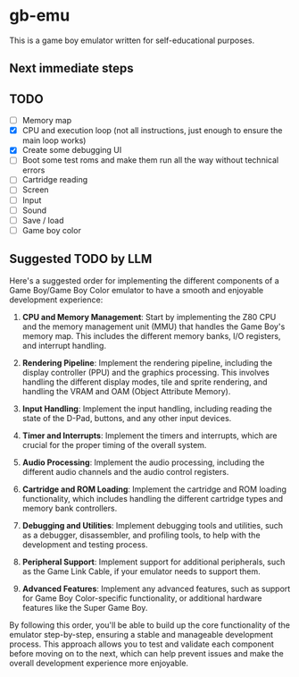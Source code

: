 # gb-emu

This is a game boy emulator written for self-educational purposes.

## Next immediate steps

## TODO

- [ ] Memory map
- [X] CPU and execution loop (not all instructions, just enough to ensure the main loop works)
- [X] Create some debugging UI
- [ ] Boot some test roms and make them run all the way without
      technical errors
- [ ] Cartridge reading
- [ ] Screen
- [ ] Input
- [ ] Sound
- [ ] Save / load
- [ ] Game boy color

## Suggested TODO by LLM

Here's a suggested order for implementing the different components of a Game Boy/Game Boy Color emulator to have a smooth and enjoyable development experience:

1. **CPU and Memory Management**: Start by implementing the Z80 CPU and the memory management unit (MMU) that handles the Game Boy's memory map. This includes the different memory banks, I/O registers, and interrupt handling.

2. **Rendering Pipeline**: Implement the rendering pipeline, including the display controller (PPU) and the graphics processing. This involves handling the different display modes, tile and sprite rendering, and handling the VRAM and OAM (Object Attribute Memory).

3. **Input Handling**: Implement the input handling, including reading the state of the D-Pad, buttons, and any other input devices.

4. **Timer and Interrupts**: Implement the timers and interrupts, which are crucial for the proper timing of the overall system.

5. **Audio Processing**: Implement the audio processing, including the different audio channels and the audio control registers.

6. **Cartridge and ROM Loading**: Implement the cartridge and ROM loading functionality, which includes handling the different cartridge types and memory bank controllers.

7. **Debugging and Utilities**: Implement debugging tools and utilities, such as a debugger, disassembler, and profiling tools, to help with the development and testing process.

8. **Peripheral Support**: Implement support for additional peripherals, such as the Game Link Cable, if your emulator needs to support them.

9. **Advanced Features**: Implement any advanced features, such as support for Game Boy Color-specific functionality, or additional hardware features like the Super Game Boy.

By following this order, you'll be able to build up the core functionality of the emulator step-by-step, ensuring a stable and manageable development process. This approach allows you to test and validate each component before moving on to the next, which can help prevent issues and make the overall development experience more enjoyable.
